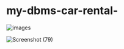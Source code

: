 
# my-dbms-car-rental-
![images](https://github.com/YASHAVARDHAN-SG/my-dbms-car-rental-/assets/137524620/d06540d0-b28d-4084-abfe-98a640147922)

![Screenshot (79)](https://github.com/YASHAVARDHAN-SG/my-dbms-car-rental-/assets/137524620/3db6f388-35f6-4cc4-b8ef-233e8eae746a)

